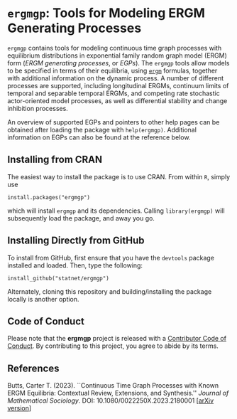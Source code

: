 # `ergmgp`: Tools for Modeling ERGM Generating Processes

`ergmgp` contains tools for modeling continuous time graph processes with equilibrium distributions in exponential family random graph model (ERGM) form (*ERGM generating processes*, or *EGPs*).  The `ergmgp` tools allow models to be specified in terms of their equilibria, using [`ergm`](https://github.com/statnet/ergm) formulas, together with additional information on the dynamic process.  A number of different processes are supported, including longitudinal ERGMs, continuum limits of temporal and separable temporal ERGMs, and competing rate stochastic actor-oriented model processes, as well as differential stability and change inhibition processes.

An overview of supported EGPs and pointers to other help pages can be obtained after loading the package with `help(ergmgp)`.  Additional information on EGPs can also be found at the reference below.

## Installing from CRAN

The easiest way to install the package is to use CRAN.  From within `R`, simply use

```
install.packages("ergmgp")
```

which will install `ergmgp` and its dependencies.  Calling `library(ergmgp)` will subsequently load the package, and away you go.

## Installing Directly from GitHub

To install from GitHub, first ensure that you have the `devtools` package installed and loaded. Then, type the following: 

```
install_github("statnet/ergmgp")
```
Alternately, cloning this repository and building/installing the package locally is another option. 


## Code of Conduct

Please note that the **ergmgp** project is released with a [Contributor Code of Conduct](https://contributor-covenant.org/version/2/1/CODE_OF_CONDUCT.html). By contributing to this project, you agree to abide by its terms.


## References

Butts, Carter T.  (2023).  ``Continuous Time Graph Processes with Known ERGM Equilibria: Contextual Review, Extensions, and Synthesis.'' *Journal of Mathematical Sociology*.  DOI: 10.1080/0022250X.2023.2180001  [[arXiv version](https://arxiv.org/abs/2203.06948)]
